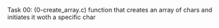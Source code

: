 Task 00: (0-create_array.c)
function that creates an array of chars and initiates it woth a specific char
